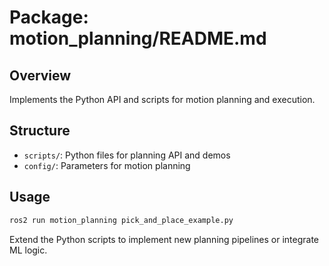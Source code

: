 # Package: motion_planning/README.md

## Overview
Implements the Python API and scripts for motion planning and execution.

## Structure
- `scripts/`: Python files for planning API and demos
- `config/`: Parameters for motion planning

## Usage
```bash
ros2 run motion_planning pick_and_place_example.py
```

Extend the Python scripts to implement new planning pipelines or integrate ML logic.
